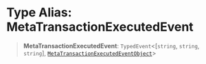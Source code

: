 # Type Alias: MetaTransactionExecutedEvent

> **MetaTransactionExecutedEvent**: `TypedEvent`\<\[`string`, `string`, `string`\], [`MetaTransactionExecutedEventObject`](../interfaces/MetaTransactionExecutedEventObject.md)\>
